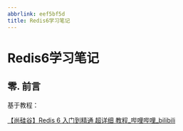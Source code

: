 ```yaml
---
abbrlink: eef5bf5d
title: Redis6学习笔记
---
```


# Redis6学习笔记

## 零. 前言

基于教程：

[【尚硅谷】Redis 6 入门到精通 超详细 教程_哔哩哔哩_bilibili](https://www.bilibili.com/video/BV1Rv41177Af)